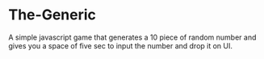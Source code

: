 # The-Generic
A simple javascript game that generates a  10 piece of random number and gives you a space of five sec to input the number and drop it on UI.
